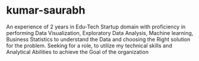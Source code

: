 # kumar-saurabh
An experience of 2 years in Edu-Tech Startup domain with proficiency in performing Data Visualization, Exploratory Data Analysis, Machine learning, Business Statistics to understand the Data and choosing the Right solution for the problem. Seeking for a role, to utilize my technical skills and Analytical Abilities to achieve the Goal of the organization
